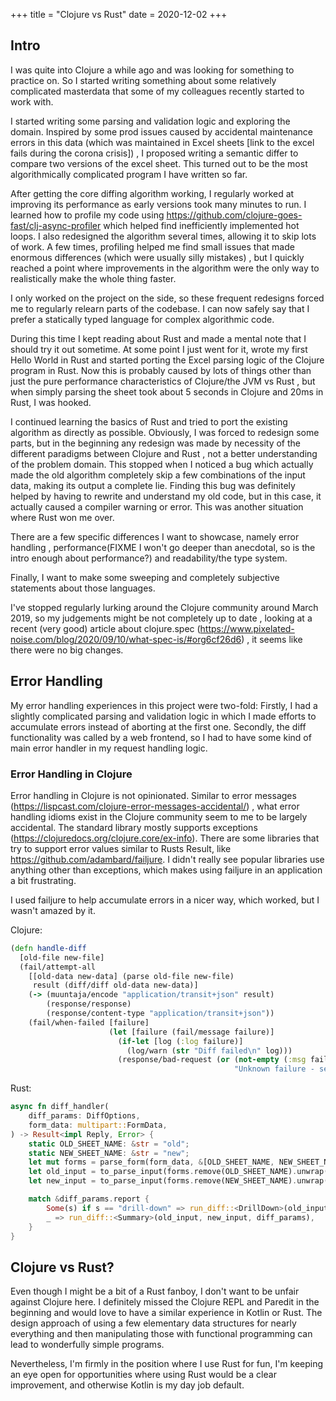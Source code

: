 +++
title = "Clojure vs Rust"
date = 2020-12-02
+++


## Intro

I was quite into Clojure a while ago and was looking for something to practice on.
So I started writing something about some relatively complicated masterdata that some of my colleagues recently started to work with.

I started writing some parsing and validation logic and exploring the domain.
Inspired by some prod issues caused by accidental maintenance errors in this data
(which was maintained in Excel sheets [link to the excel fails during the corona crisis])
, I proposed writing a semantic differ to compare two versions of the excel sheet.
This turned out to be the most algorithmically complicated program I have written so far.

After getting the core diffing algorithm working, I regularly worked at improving its performance as early versions took many minutes to run.
I learned how to profile my code using https://github.com/clojure-goes-fast/clj-async-profiler which helped find inefficiently implemented hot loops.
I also redesigned the algorithm several times, allowing it to skip lots of work.
A few times, profiling helped me find small issues that made enormous differences (which were usually silly mistakes)
, but I quickly reached a point where improvements in the algorithm were the only way to realistically make the whole thing faster.

I only worked on the project on the side, so these frequent redesigns forced me to regularly relearn parts of the codebase.
I can now safely say that I prefer a statically typed language for complex algorithmic code.

During this time I kept reading about Rust and made a mental note that I should try it out sometime.
At some point I just went for it, wrote my first Hello World in Rust and started porting the Excel parsing logic of the Clojure program in Rust.
Now this is probably caused by lots of things other than just the pure performance characteristics of Clojure/the JVM vs Rust
, but when simply parsing the sheet took about 5 seconds in Clojure and 20ms in Rust, I was hooked.

I continued learning the basics of Rust and tried to port the existing algorithm as directly as possible.
Obviously, I was forced to redesign some parts, but in the beginning any redesign was made by necessity of the different paradigms between Clojure and Rust
, not a better understanding of the problem domain.
This stopped when I noticed a bug which actually made the old algorithm completely skip a few combinations of the input data, making its output a complete lie.
Finding this bug was definitely helped by having to rewrite and understand my old code, but in this case, it actually caused a compiler warning or error.
This was another situation where Rust won me over.

There are a few specific differences I want to showcase, namely error handling
, performance(FIXME I won't go deeper than anecdotal, so is the intro enough about performance?)
and readability/the type system.

Finally, I want to make some sweeping and completely subjective statements about those languages.

I've stopped regularly lurking around the Clojure community around March 2019, so my judgements might be not completely up to date
, looking at a recent (very good) article about clojure.spec (https://www.pixelated-noise.com/blog/2020/09/10/what-spec-is/#org6cf26d6)
, it seems like there were no big changes.

## Error Handling

My error handling experiences in this project were two-fold:
Firstly, I had a slightly complicated parsing and validation logic in which I made efforts to accumulate errors instead of aborting at the first one.
Secondly, the diff functionality was called by a web frontend, so I had to have some kind of main error handler in my request handling logic.

### Error Handling in Clojure

Error handling in Clojure is not opinionated.
Similar to error messages (https://lispcast.com/clojure-error-messages-accidental/)
, what error handling idioms exist in the Clojure community seem to me to be largely accidental.
The standard library mostly supports exceptions (https://clojuredocs.org/clojure.core/ex-info).
There are some libraries that try to support error values similar to Rusts Result, like https://github.com/adambard/failjure.
I didn't really see popular libraries use anything other than exceptions, which makes using failjure in an application a bit frustrating.

I used failjure to help accumulate errors in a nicer way, which worked, but I wasn't amazed by it.


Clojure:

```clj
(defn handle-diff
  [old-file new-file]
  (fail/attempt-all
    [[old-data new-data] (parse old-file new-file)
     result (diff/diff old-data new-data)]
    (-> (muuntaja/encode "application/transit+json" result)
        (response/response)
        (response/content-type "application/transit+json"))
    (fail/when-failed [failure]
                      (let [failure (fail/message failure)]
                        (if-let [log (:log failure)]
                          (log/warn (str "Diff failed\n" log)))
                        (response/bad-request (or (not-empty (:msg failure))
                                                  "Unknown failure - see logs!"))))))
```

Rust:

```rust
async fn diff_handler(
    diff_params: DiffOptions,
    form_data: multipart::FormData,
) -> Result<impl Reply, Error> {
    static OLD_SHEET_NAME: &str = "old";
    static NEW_SHEET_NAME: &str = "new";
    let mut forms = parse_form(form_data, &[OLD_SHEET_NAME, NEW_SHEET_NAME]).await?;
    let old_input = to_parse_input(forms.remove(OLD_SHEET_NAME).unwrap(), OLD_SHEET_NAME).await?;
    let new_input = to_parse_input(forms.remove(NEW_SHEET_NAME).unwrap(), NEW_SHEET_NAME).await?;

    match &diff_params.report {
        Some(s) if s == "drill-down" => run_diff::<DrillDown>(old_input, new_input, diff_params),
        _ => run_diff::<Summary>(old_input, new_input, diff_params),
    }
}
```

## Clojure vs Rust?

Even though I might be a bit of a Rust fanboy, I don't want to be unfair against Clojure here.
I definitely missed the Clojure REPL and Paredit in the beginning and would love to have a similar experience in Kotlin or Rust.
The design approach of using a few elementary data structures for nearly everything and then manipulating those with functional programming can lead to wonderfully simple programs.

Nevertheless, I'm firmly in the position where I use Rust for fun, I'm keeping an eye open for opportunities where using Rust would be a clear improvement, and otherwise Kotlin is my day job default.

